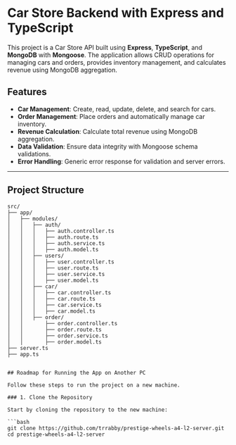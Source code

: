 # Car Store Backend with Express and TypeScript

This project is a Car Store API built using **Express**, **TypeScript**, and **MongoDB** with **Mongoose**. The application allows CRUD operations for managing cars and orders, provides inventory management, and calculates revenue using MongoDB aggregation.

## Features

- **Car Management**: Create, read, update, delete, and search for cars.
- **Order Management**: Place orders and automatically manage car inventory.
- **Revenue Calculation**: Calculate total revenue using MongoDB aggregation.
- **Data Validation**: Ensure data integrity with Mongoose schema validations.
- **Error Handling**: Generic error response for validation and server errors.

---

## Project Structure

````plaintext
src/
├── app/
│   ├── modules/
│   │   ├── auth/
│   │   │   ├── auth.controller.ts
│   │   │   ├── auth.route.ts
│   │   │   ├── auth.service.ts
│   │   │   ├── auth.model.ts
│   │   ├── users/
│   │   │   ├── user.controller.ts
│   │   │   ├── user.route.ts
│   │   │   ├── user.service.ts
│   │   │   ├── user.model.ts
│   │   ├── car/
│   │   │   ├── car.controller.ts
│   │   │   ├── car.route.ts
│   │   │   ├── car.service.ts
│   │   │   ├── car.model.ts
│   │   ├── order/
│   │       ├── order.controller.ts
│   │       ├── order.route.ts
│   │       ├── order.service.ts
│   │       ├── order.model.ts
├── server.ts
├── app.ts


## Roadmap for Running the App on Another PC

Follow these steps to run the project on a new machine.

### 1. Clone the Repository

Start by cloning the repository to the new machine:

```bash
git clone https://github.com/trrabby/prestige-wheels-a4-l2-server.git
cd prestige-wheels-a4-l2-server
````
